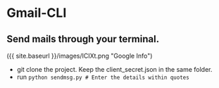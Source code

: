 # Gmail-CLI
## Send mails through your terminal.

({{ site.baseurl }}/images/ICIXt.png "Google Info")

* git clone the project. Keep the client_secret.json in the same folder.
* run ```python sendmsg.py
          # Enter the details within quotes
          ```
          


